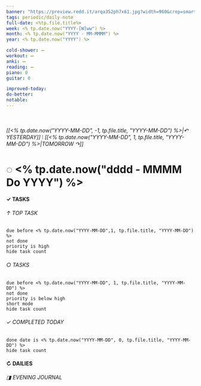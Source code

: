 ```yaml
---
banner: "https://preview.redd.it/arqa352ph7x61.jpg?width=960&crop=smart&auto=webp&s=84f9245d607b029667d5bfc4abf36547fc6213de"
tags: periodic/daily-note
full-date: <%tp.file.title%>
week: <% tp.date.now("YYYY-[W]ww") %>
month: <% tp.date.now("YYYY - MM-MMMM") %>
year: <% tp.date.now("YYYY") %>

cold-shower: ➖
workout: ➖
anki: ➖
reading: ➖
piano: 0
guitar: 0

improved-today: 
do-better:
notable: 
---
```

⠀
###### [[<% tp.date.now("YYYY-MM-DD", -1, tp.file.title, "YYYY-MM-DD") %>|↶ YESTERDAY]] ⁝ [[<% tp.date.now("YYYY-MM-DD", 1, tp.file.title, "YYYY-MM-DD") %>|TOMORROW ↷]]
# ◌ <% tp.date.now("dddd -  MMMM Do YYYY") %>
#### ✓  TASKS

######  ↑ TOP TASK
```tasks
due before <% tp.date.now("YYYY-MM-DD",1, tp.file.title, "YYYY-MM-DD") %>
not done
priority is high
hide task count
```
###### ○ TASKS
```tasks
due before <% tp.date.now("YYYY-MM-DD", 1, tp.file.title, "YYYY-MM-DD") %>
not done
priority is below high
short mode
hide task count
```
###### ✓ COMPLETED TODAY
```tasks
done date is <% tp.date.now("YYYY-MM-DD", 0, tp.file.title, "YYYY-MM-DD") %>
hide task count
```
####  ↻ DAILIES

###### ◨ EVENING JOURNAL


